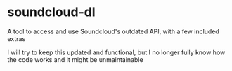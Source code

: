 # soundcloud-dl
A tool to access and use Soundcloud's outdated API, with a few included extras

I will try to keep this updated and functional, but I no longer fully know how the code works and it might be unmaintainable
